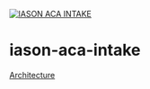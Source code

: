 [![IASON ACA INTAKE](https://circleci.com/gh/iasonenrollment/iason-aca-intake.svg?style=svg)](https://app.circleci.com/pipelines/github/iasonenrollment/iason-aca-intake)
# iason-aca-intake
<a href="documentation/architecture.md">Architecture</a>
